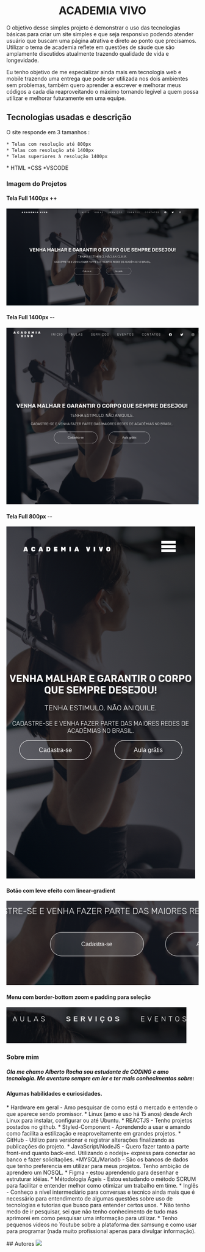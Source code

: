 <h1 align="center"> ACADEMIA VIVO </h1>

<p> O objetivo desse simples projeto é demonstrar o uso das tecnologias básicas para criar um site simples e que seja responsivo podendo atender usuário que buscam  uma página atrativa e direto ao ponto que precisamos. Utilizar o tema de academia reflete em questões de sáude que são amplamente discutidos atualmente trazendo qualidade de vida e longevidade.</p>

<p>Eu tenho objetivo de me especializar ainda mais em tecnologia web e mobile trazendo uma entrega que pode ser utilizada nos dois ambientes sem problemas, também quero aprender a escrever e melhorar meus códigos a cada dia reaproveitando o máximo tornando legível a quem possa utilizar e melhorar futuramente em uma equipe.</p>

<h2>Tecnologias usadas e descrição</h2>

<p> O site responde em 3 tamanhos :

    * Telas com resolução até 800px
    * Telas com resolução até 1400px
    * Telas superiores à resolução 1400px
</p>


<p> 
    * HTML
    *CSS
    *VSCODE
</p>

### Imagem do Projetos

#### Tela Full 1400px ++
<img src="https://github.com/albsrocha/academiavivo/blob/main/img/full.png">

#### Tela Full 1400px --
<img src="https://github.com/albsrocha/academiavivo/blob/main/img/1400px.png    ">

#### Tela Full 800px --
<img src="https://github.com/albsrocha/academiavivo/blob/main/img/800px.png">

#### Botão com leve efeito com linear-gradient
<img src="https://github.com/albsrocha/academiavivo/blob/main/img/bot%C3%A3o.png">

#### Menu com border-bottom zoom e padding para seleção
<img src="https://github.com/albsrocha/academiavivo/blob/main/img/menu.png">

 ### Sobre mim 

 ##### Ola me chamo Alberto Rocha sou estudante de CODING e amo tecnologia. Me aventuro sempre em ler e ter mais conhecimentos sobre:

 <h4> Algumas habilidades e curiosidades. </h4>
<p>
    * Hardware em geral  - Amo pesquisar de como está o mercado e entende o que aparece sendo promissor.
    * Linux (amo e uso há 15 anos) desde Arch Linux para instalar, configurar ou até Ubuntu. 
    * REACTJS - Tenho projetos postados no github.
    * Styled-Component - Aprendendo a usar e amando como facilita a estilização e reaproveitamente em grandes projetos.
    * GitHub - Utilizo para versionar e registrar alterações finalizando as publicações do projeto.
    * JavaScript/NodeJS -  Quero fazer tanto a parte front-end quanto back-end.  Utilizando o nodejs+ express para conectar ao banco e fazer solicitações.
    *MYSQL/Mariadb - São os bancos de dados que tenho preferencia em utilizar para meus projetos. Tenho ambição de aprendero um NOSQL. 
    * Figma - estou aprendendo para desenhar e estruturar idéias.
    * Métodologia Ágeis - Estou estudando o método SCRUM para facilitar e entender melhor como otimizar um trabalho em time.
    * Inglês -  Conheço a nível intermediário para conversas e tecnico ainda mais que é necessário para entendimento de algumas questões sobre uso de tecnologias e tutorias que busco para entender certos usos.
    * Não tenho medo de ir pesquisar, sei que não tenho conhecimento de tudo mas aprimorei em como pesquisar uma informação para utilizar.
    * Tenho pequenos vídeos no Youtube sobre a plataforma dex samsung e como usar para programar (nada muito profissional apenas para divulgar informação).
</p>
## Autores

<img src="https://avatars.githubusercontent.com/u/39682532?v=4" width=150>